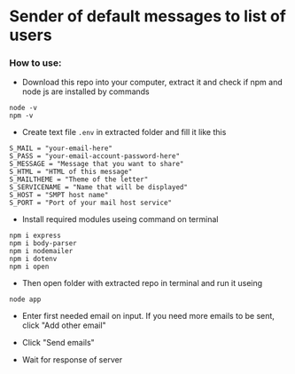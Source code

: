 # Sender of default messages to list of users

### How to use:
- Download this repo into your computer, extract it and check if npm and node js are installed by commands

```
node -v
npm -v
```

- Create text file `.env` in extracted folder and fill it like this

```
S_MAIL = "your-email-here"
S_PASS = "your-email-account-password-here"
S_MESSAGE = "Message that you want to share"
S_HTML = "HTML of this message"
S_MAILTHEME = "Theme of the letter"
S_SERVICENAME = "Name that will be displayed"
S_HOST = "SMPT host name"
S_PORT = "Port of your mail host service"
```

- Install required modules useing command on terminal
```
npm i express
npm i body-parser
npm i nodemailer
npm i dotenv
npm i open
```

- Then open folder with extracted repo in terminal and run it useing

```
node app
```

- Enter first needed email on input. If you need more emails to be sent, click "Add other email"

- Click "Send emails"

- Wait for response of server

